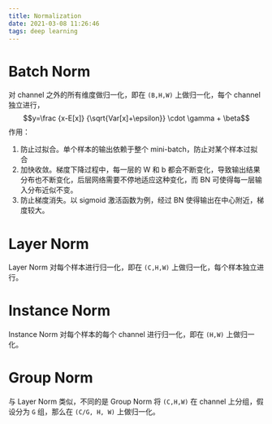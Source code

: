 ```yaml
---
title: Normalization
date: 2021-03-08 11:26:46
tags: deep learning
---
```


# Batch Norm
对 channel 之外的所有维度做归一化，即在 `(B,H,W)` 上做归一化，每个 channel 独立进行，
$$y=\frac {x-E[x]} {\sqrt{Var[x]+\epsilon}} \cdot \gamma + \beta$$
作用：
1. 防止过拟合。单个样本的输出依赖于整个 mini-batch，防止对某个样本过拟合
2. 加快收敛。梯度下降过程中，每一层的 W 和 b 都会不断变化，导致输出结果分布也不断变化，后层网络需要不停地适应这种变化，而 BN 可使得每一层输入分布近似不变。
3. 防止梯度消失。以 sigmoid 激活函数为例，经过 BN 使得输出在中心附近，梯度较大。

# Layer Norm
Layer Norm 对每个样本进行归一化，即在 `(C,H,W)` 上做归一化，每个样本独立进行。

# Instance Norm
Instance Norm 对每个样本的每个 channel 进行归一化，即在 `(H,W)` 上做归一化。

# Group Norm
与 Layer Norm 类似，不同的是 Group Norm 将 `(C,H,W)` 在 channel 上分组，假设分为 `G` 组，那么在 `(C/G, H, W)` 上做归一化。

